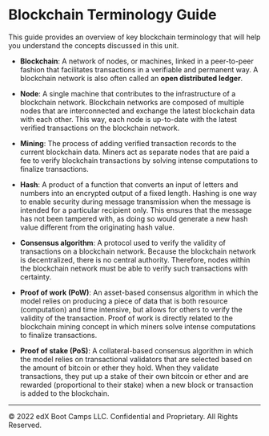 # Blockchain Terminology Guide

This guide provides an overview of key blockchain terminology that will help you understand the concepts discussed in this unit. 

* **Blockchain**:  A network of nodes, or machines, linked in a peer-to-peer fashion that facilitates transactions in a verifiable and permanent way. A blockchain network is also often called an **open distributed ledger**.

* **Node**: A single machine that contributes to the infrastructure of a blockchain network. Blockchain networks are composed of multiple nodes that are interconnected and exchange the latest blockchain data with each other. This way, each node is up-to-date with the latest verified transactions on the blockchain network.

* **Mining**: The process of adding verified transaction records to the current blockchain data. Miners act as separate nodes that are paid a fee to verify blockchain transactions by solving intense computations to finalize transactions.

* **Hash**: A product of a function that converts an input of letters and numbers into an encrypted output of a fixed length. Hashing is one way to enable security during message transmission when the message is intended for a particular recipient only. This ensures that the message has not been tampered with, as doing so would generate a new hash value different from the originating hash value.

* **Consensus algorithm**: A protocol used to verify the validity of transactions on a blockchain network. Because the blockchain network is decentralized, there is no central authority. Therefore, nodes within the blockchain network must be able to verify such transactions with certainty.

* **Proof of work (PoW)**: An asset-based consensus algorithm in which the model relies on producing a piece of data that is both resource (computation) and time intensive, but allows for others to verify the validity of the transaction. Proof of work is directly related to the blockchain mining concept in which miners solve intense computations to finalize transactions.

* **Proof of stake (PoS)**: A collateral-based consensus algorithm in which the model relies on transactional validators that are selected based on the amount of bitcoin or ether they hold. When they validate transactions, they put up a stake of their own bitcoin or ether and are rewarded (proportional to their stake) when a new block or transaction is added to the blockchain.

---

© 2022 edX Boot Camps LLC. Confidential and Proprietary. All Rights Reserved.
